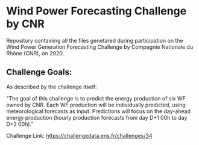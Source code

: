 # Wind Power Forecasting Challenge by CNR

Repository containing all the files genetared during participation on the Wind Power Generation Forecasting Challenge by Compagnie Nationale du Rhône (CNR), on 2020.

## Challenge Goals:

As described by the challenge itself:

"The goal of this challenge is to predict the energy production of six WF owned by CNR. Each WF production will be individually predicted, using meteorological forecasts as input. Predictions will focus on the day-ahead energy production (hourly production forecasts from day D+1 00h to day D+2 00h)."

Challenge Link: https://challengedata.ens.fr/challenges/34

